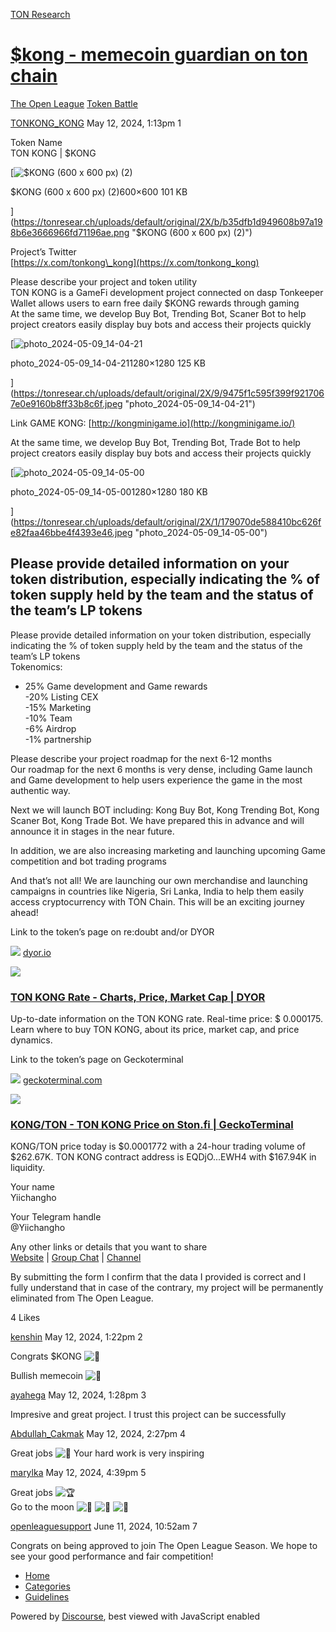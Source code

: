 [TON Research](/)

# [$kong - memecoin guardian on ton chain](/t/kong-memecoin-guardian-on-ton-chain/17396)

[The Open League](/c/the-open-league/token-leaderboard/57)  [Token Battle](/c/the-open-league/token-leaderboard/57) 

    

[TONKONG\_KONG](https://tonresear.ch/u/TONKONG_KONG)   May 12, 2024, 1:13pm  1

Token Name  
TON KONG | $KONG  

[![$KONG (600 x 600 px) (2)](https://tonresear.ch/uploads/default/optimized/2X/b/b35dfb1d949608b97a198b6e3666966fd71196ae_2_500x500.png)

$KONG (600 x 600 px) (2)600×600 101 KB

](https://tonresear.ch/uploads/default/original/2X/b/b35dfb1d949608b97a198b6e3666966fd71196ae.png "$KONG (600 x 600 px) (2)")

Project’s Twitter  
[https://x.com/tonkong\_kong](https://x.com/tonkong_kong)

Please describe your project and token utility  
TON KONG is a GameFi development project connected on dasp Tonkeeper Wallet allows users to earn free daily $KONG rewards through gaming  
At the same time, we develop Buy Bot, Trending Bot, Scaner Bot to help project creators easily display buy bots and access their projects quickly  

[![photo_2024-05-09_14-04-21](https://tonresear.ch/uploads/default/optimized/2X/9/9475f1c595f399f9217067e0e9160b8ff33b8c6f_2_500x500.jpeg)

photo\_2024-05-09\_14-04-211280×1280 125 KB

](https://tonresear.ch/uploads/default/original/2X/9/9475f1c595f399f9217067e0e9160b8ff33b8c6f.jpeg "photo_2024-05-09_14-04-21")

  
Link GAME KONG: [http://kongminigame.io](http://kongminigame.io/)

At the same time, we develop Buy Bot, Trending Bot, Trade Bot to help project creators easily display buy bots and access their projects quickly  

[![photo_2024-05-09_14-05-00](https://tonresear.ch/uploads/default/optimized/2X/1/179070de588410bc626fe82faa46bbe4f4393e46_2_500x500.jpeg)

photo\_2024-05-09\_14-05-001280×1280 180 KB

](https://tonresear.ch/uploads/default/original/2X/1/179070de588410bc626fe82faa46bbe4f4393e46.jpeg "photo_2024-05-09_14-05-00")

## [](#please-provide-detailed-information-on-your-token-distribution-especially-indicating-the-of-token-supply-held-by-the-team-and-the-status-of-the-teams-lp-tokens-1)Please provide detailed information on your token distribution, especially indicating the % of token supply held by the team and the status of the team’s LP tokens

Please provide detailed information on your token distribution, especially indicating the % of token supply held by the team and the status of the team’s LP tokens  
Tokenomics:

*   25% Game development and Game rewards  
    \-20% Listing CEX  
    \-15% Marketing  
    \-10% Team  
    \-6% Airdrop  
    \-1% partnership

Please describe your project roadmap for the next 6-12 months  
Our roadmap for the next 6 months is very dense, including Game launch and Game development to help users experience the game in the most authentic way.

Next we will launch BOT including: Kong Buy Bot, Kong Trending Bot, Kong Scaner Bot, Kong Trade Bot. We have prepared this in advance and will announce it in stages in the near future.

In addition, we are also increasing marketing and launching upcoming Game competition and bot trading programs

And that’s not all! We are launching our own merchandise and launching campaigns in countries like Nigeria, Sri Lanka, India to help them easily access cryptocurrency with TON Chain. This will be an exciting journey ahead!

Link to the token’s page on re:doubt and/or DYOR

![](https://tonresear.ch/uploads/default/original/2X/9/97bd9e029c99a645b3ad7faaf809106ab7bb761f.png) [dyor.io](https://dyor.io/token/EQDjOH3noUJVCXLSBxCh2agnh4OELDvoGBXwUNTxzZpaEWH4)

![](https://tonresear.ch/uploads/default/optimized/2X/4/41236785dea51b899683c6dabd3146ef5d912933_2_500x500.jpeg)

### [TON KONG Rate - Charts, Price, Market Cap | DYOR](https://dyor.io/token/EQDjOH3noUJVCXLSBxCh2agnh4OELDvoGBXwUNTxzZpaEWH4)

Up-to-date information on the TON KONG rate. Real-time price: $ 0.000175. Learn where to buy TON KONG, about its price, market cap, and price dynamics.

Link to the token’s page on Geckoterminal

![](https://tonresear.ch/uploads/default/original/2X/6/634d2ca8e408bed765ed29de6b9d29d55e817cab.png) [geckoterminal.com](https://www.geckoterminal.com/ton/pools/EQB2H1jUrc894BYsBLD439mqRPVNEpIy6oixrYy9WU5sf39Z)

![](https://tonresear.ch/uploads/default/optimized/2X/0/06530047bfd1d6a7a8869faaa6c982a10e469424_2_690x388.png)

### [KONG/TON - TON KONG Price on Ston.fi | GeckoTerminal](https://www.geckoterminal.com/ton/pools/EQB2H1jUrc894BYsBLD439mqRPVNEpIy6oixrYy9WU5sf39Z)

KONG/TON price today is $0.0001772 with a 24-hour trading volume of $262.67K. TON KONG contract address is EQDjO...EWH4 with $167.94K in liquidity.

Your name  
Yiichangho

Your Telegram handle  
@Yiichangho

Any other links or details that you want to share  
[Website](https://www.tonkong.io/) | [Group Chat](https://t.me/TONKONG_KONG_CHAT) | [Channel](https://t.me/Tonkong_KONG)

By submitting the form I confirm that the data I provided is correct and I fully understand that in case of the contrary, my project will be permanently eliminated from The Open League.

  4 Likes

[kenshin](https://tonresear.ch/u/kenshin) May 12, 2024, 1:22pm  2

Congrats $KONG ![:partying_face:](https://tonresear.ch/images/emoji/twitter/partying_face.png?v=12 ":partying_face:")

Bullish memecoin ![:gorilla:](https://tonresear.ch/images/emoji/twitter/gorilla.png?v=12 ":gorilla:")

 

[ayahega](https://tonresear.ch/u/ayahega) May 12, 2024, 1:28pm  3

Impresive and great project. I trust this project can be successfully

 

[Abdullah\_Cakmak](https://tonresear.ch/u/Abdullah_Cakmak) May 12, 2024, 2:27pm  4

Great jobs ![:blue_heart:](https://tonresear.ch/images/emoji/twitter/blue_heart.png?v=12 ":blue_heart:") Your hard work is very inspiring

 

[marylka](https://tonresear.ch/u/marylka) May 12, 2024, 4:39pm  5

Great jobs ![:trophy:](https://tonresear.ch/images/emoji/twitter/trophy.png?v=12 ":trophy:")  
Go to the moon ![:rocket:](https://tonresear.ch/images/emoji/twitter/rocket.png?v=12 ":rocket:") ![:rocket:](https://tonresear.ch/images/emoji/twitter/rocket.png?v=12 ":rocket:") ![:rocket:](https://tonresear.ch/images/emoji/twitter/rocket.png?v=12 ":rocket:")

 

[openleaguesupport](https://tonresear.ch/u/openleaguesupport) June 11, 2024, 10:52am  7

Congrats on being approved to join The Open League Season. We hope to see your good performance and fair competition!

 

*   [Home](/)
*   [Categories](/categories)
*   [Guidelines](/guidelines)

Powered by [Discourse](https://www.discourse.org), best viewed with JavaScript enabled